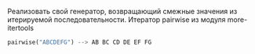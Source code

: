 Реализовать свой генератор, возвращающий смежные значения из итерируемой последовательности. 
Итератор pairwise из модуля more-itertools

```python
pairwise("ABCDEFG") --> AB BC CD DE EF FG
```